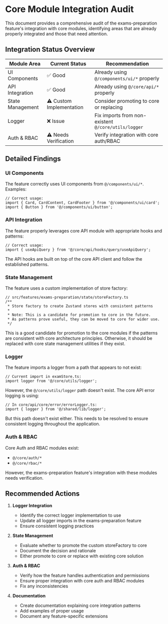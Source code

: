 # Core Module Integration Audit

This document provides a comprehensive audit of the exams-preparation feature's integration with core modules, identifying areas that are already properly integrated and those that need attention.

## Integration Status Overview

| Module Area | Current Status | Recommendation |
|-------------|---------------|----------------|
| UI Components | ✅ Good | Already using `@/components/ui/*` properly |
| API Integration | ✅ Good | Already using `@/core/api/*` properly |
| State Management | ⚠️ Custom Implementation | Consider promoting to core or replacing |
| Logger | ❌ Issue | Fix imports from non-existent `@/core/utils/logger` |
| Auth & RBAC | ⚠️ Needs Verification | Verify integration with core auth/RBAC |

## Detailed Findings

### UI Components
The feature correctly uses UI components from `@/components/ui/*`. Examples:

```tsx
// Correct usage:
import { Card, CardContent, CardFooter } from '@/components/ui/card';
import { Button } from '@/components/ui/button';
```

### API Integration
The feature properly leverages core API module with appropriate hooks and patterns:

```tsx
// Correct usage:
import { useApiQuery } from '@/core/api/hooks/query/useApiQuery';
```

The API hooks are built on top of the core API client and follow the established patterns.

### State Management
The feature uses a custom implementation of store factory:

```tsx
// src/features/exams-preparation/state/storeFactory.ts
/**
 * Store factory to create Zustand stores with consistent patterns
 * 
 * Note: This is a candidate for promotion to core in the future.
 * As patterns prove useful, they can be moved to core for wider use.
 */
```

This is a good candidate for promotion to the core modules if the patterns are consistent with core architecture principles. Otherwise, it should be replaced with core state management utilities if they exist.

### Logger
The feature imports a logger from a path that appears to not exist:

```tsx
// Current import in examStore.ts:
import logger from '@/core/utils/logger';
```

However, the `@/core/utils/logger` path doesn't exist. The core API error logging is using:

```tsx
// In core/api/core/error/errorLogger.ts:
import { logger } from '@/shared/lib/logger';
```

But this path doesn't exist either. This needs to be resolved to ensure consistent logging throughout the application.

### Auth & RBAC
Core Auth and RBAC modules exist:
- `@/core/auth/*`
- `@/core/rbac/*`

However, the exams-preparation feature's integration with these modules needs verification.

## Recommended Actions

1. **Logger Integration**
   - Identify the correct logger implementation to use
   - Update all logger imports in the exams-preparation feature
   - Ensure consistent logging practices

2. **State Management**
   - Evaluate whether to promote the custom storeFactory to core
   - Document the decision and rationale
   - Either promote to core or replace with existing core solution

3. **Auth & RBAC**
   - Verify how the feature handles authentication and permissions
   - Ensure proper integration with core auth and RBAC modules
   - Fix any inconsistencies

4. **Documentation**
   - Create documentation explaining core integration patterns
   - Add examples of proper usage
   - Document any feature-specific extensions
